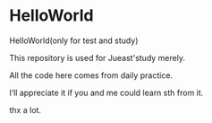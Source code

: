 HelloWorld
==========

HelloWorld(only for test and study)

This repository is used for Jueast'study merely.

All the code here comes from daily practice.

I‘ll appreciate it if you and me could learn sth from it.

thx a lot.

